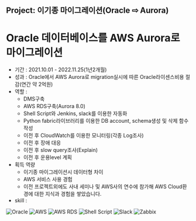Project: 이기종 마이그레이션(Oracle ⇨ Aurora)
---

# Oracle 데이터베이스를 AWS Aurora로 마이그레이션

+ 기간 : 2021.10.01 - 2022.11.25(1년2개월)
+ 성과 : Oracle에서 AWS Aurora로 migration실시에 따른 Oracle라이센스비용 절감(연간 약 2억원)
+ 역할 :
    + DMS구축
    + AWS RDS구축(Aurora 8.0)
    + Shell Script와 Jenkins, slack를 이용한 자동화
    + Python fabric라이브러리를 이용한 DB account, schema생성 및 삭제 함수 작성
    + 이전 후 CloudWatch를 이용한 모니터링(각종 Log조사)
    + 이전 후 장애 대응
    + 이전 후 slow query조사(Explain)
    + 이전 후 운용level 계획
+ 획득 역량
    + 이기종 마이그레이션시 데이터형 차이
    + AWS 서비스 사용 경험
    + 이전 프로젝트외에도 사내 세미나 및 AWS사의 연수에 참가해 AWS Cloud환경에 대한 지식과 경험을 쌓았습니다.
+ skill :

![Oracle](https://img.shields.io/badge/-Oracle-F80000?style=plastic&logo=oracle&logoColor=ffffff)
![AWS](https://img.shields.io/badge/-Amazon_AWS-232F3E?style=plastic&logo=amazonaws&logoColor=ffffff)
![AWS RDS](https://img.shields.io/badge/-Amazon_RDS-527FFF?style=plastic&logo=amazonrds&logoColor=ffffff)
![Shell Script](https://img.shields.io/badge/-Grafana-F46800?style=plastic&logo=grafana&logoColor=222222)
![Slack](https://img.shields.io/badge/-Slack-4A154B?style=plastic&logo=slack&logoColor=ffffff)
![Zabbix](https://img.shields.io/badge/-Zabbix-D24939?style=plastic&logo=jenkins&logoColor=ffffff)
